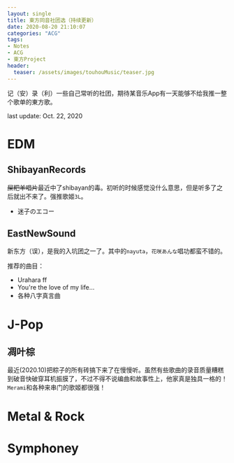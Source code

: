 ```yaml
---
layout: single
title: 東方同音社团选（持续更新）
date: 2020-08-20 21:10:07
categories: "ACG"
tags:
- Notes
- ACG
- 東方Project
header:
  teaser: /assets/images/touhouMusic/teaser.jpg
---
```


记（安）录（利）一些自己常听的社团，期待某音乐App有一天能够不给我推一整个歌单的東方歌。

last update: Oct. 22, 2020

# EDM

## ShibayanRecords

~~屎粑羊唱片~~最近中了shibayan的毒。初听的时候感觉没什么意思，但是听多了之后就出不来了。强推歌姬`3L`。

- 迷子のエコー

## EastNewSound

新东方（误），是我的入坑团之一了。其中的`nayuta`，`花咲あんな`唱功都蛮不错的。


推荐的曲目：  
- Urahara ff
- You're the love of my life... 
- 各种八字真言曲

# J-Pop

## 凋叶棕

最近(2020.10)把粽子的所有砖搞下来了在慢慢听。虽然有些歌曲的录音质量糟糕到破音快破穿耳机振膜了，不过不得不说编曲和故事性上，他家真是独具一格的！`Merami`和各种来串门的歌姬都很强！

# Metal & Rock

# Symphoney

